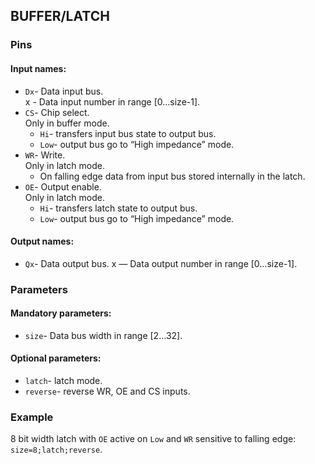 ## BUFFER/LATCH

### Pins

#### Input names:

- `Dx`- Data input bus.  
  x - Data input number in range [0…size-1].
- `CS`- Chip select.   
  Only in buffer mode.
  - `Hi`- transfers input bus state to output bus.
  - `Low`- output bus go to “High impedance” mode.
- `WR`- Write.  
  Only in latch mode.
  - On falling edge data from input bus stored internally in the latch.
- `OE`- Output enable.  
  Only in latch mode.
  - `Hi`- transfers latch state to output bus.
  - `Low`- output bus go to “High impedance” mode.

#### Output names:

- `Qx`- Data output bus.
  x — Data output number in range [0…size-1].

### Parameters

#### Mandatory parameters:

- `size`- Data bus width in range [2…32].

#### Optional parameters:

- `latch`- latch mode.
- `reverse`- reverse WR, OE and CS inputs.

### Example

8 bit width latch with `OE` active on `Low` and `WR` sensitive to falling edge: `size=8;latch;reverse`.

